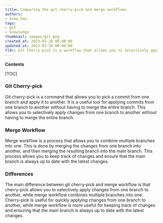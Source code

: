 ```yaml
---
title: Comparing the git cherry-pick and merge workflows
authors:
- know_how
tags:
- git
- knowledge
thumbnail: images/git.png
created_at: 2023-01-28 00:00:00
updated_at: 2023-01-28 00:00:00
tldr: Git Cherry-pick is a workflow that allows you to selectively apply commits from one branch to another, while Merge Workflow is a workflow that combines the changes from two branches into a single branch.
---
```


**Contents**

[TOC]

### Git Cherry-pick
Git cherry-pick is a command that allows you to pick a commit from one branch and apply it to another. It is a useful tool for applying commits from one branch to another without having to merge the entire branch. This allows you to selectively apply changes from one branch to another without having to merge the entire branch.

### Merge Workflow
Merge workflow is a process that allows you to combine multiple branches into one. This is done by merging the changes from one branch into another, and then merging the resulting branch into the main branch. This process allows you to keep track of changes and ensure that the main branch is always up to date with the latest changes.

### Differences
The main difference between git cherry-pick and merge workflow is that cherry-pick allows you to selectively apply changes from one branch to another, while merge workflow combines multiple branches into one. Cherry-pick is useful for quickly applying changes from one branch to another, while merge workflow is more useful for keeping track of changes and ensuring that the main branch is always up to date with the latest changes.

